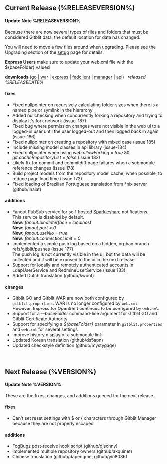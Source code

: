 ## Current Release (%RELEASEVERSION%)

<div class="alert alert-info">
<h4>Update Note %RELEASEVERSION%</h4>
Because there are now several types of files and folders that must be considered Gitblit data, the default location for data has changed.
<p>You will need to move a few files around when upgrading.  Please see the Upgrading section of the <a href="setup.html">setup</a> page for details.</p>

<b>Express Users</b> make sure to update your web.xml file with the ${baseFolder} values!
</div>

**downloads** ([go](%GCURL%gitblit-%RELEASEVERSION%.zip) | [war](%GCURL%gitblit-%RELEASEVERSION%.war) | [express](%GCURL%express-%RELEASEVERSION%.zip) | [fedclient](%GCURL%fedclient-%RELEASEVERSION%.zip) | [manager](%GCURL%manager-%RELEASEVERSION%.zip) | [api](%GCURL%gbapi-%RELEASEVERSION%.zip)) &nbsp; *released %RELEASEDATE%*

#### fixes

- Fixed nullpointer on recursively calculating folder sizes when there is a named pipe or symlink in the hierarchy
- Added nullchecking when concurrently forking a repository and trying to display it's fork network (issue-187)
- Fixed bug where permission changes were not visible in the web ui to a logged-in user until the user logged-out and then logged back in again (issue-186)
- Fixed nullpointer on creating a repository with mixed case (issue 185)
- Include missing model classes in api library (issue-184)
- Fixed nullpointer when using *web.allowForking = true* && *git.cacheRepositoryList = false* (issue 182)
- Likely fix for commit and commitdiff page failures when a submodule reference changes (issue 178)
- Build project models from the repository model cache, when possible, to reduce page load time (issue 172)
- Fixed loading of Brazilian Portuguese translation from *nix server (github/inaiat)

#### additions

- Fanout PubSub service for self-hosted [Sparkleshare](http://sparkleshare.org) notifications.<br/>
This service is disabled by default.<br/>
    **New:** *fanout.bindInterface = localhost*<br/>
	**New:** *fanout.port = 0*<br/>
	**New:** *fanout.useNio = true*<br/>
	**New:** *fanout.connectionLimit = 0*
- Implemented a simple push log based on a hidden, orphan branch refs/gitblit/pushes (issue 177)<br/>
The push log is not currently visible in the ui, but the data will be collected and it will be exposed to the ui in the next release.
- Support for locally and remotely authenticated accounts in LdapUserService and RedmineUserService (issue 183)
- Added Dutch translation (github/kwoot)

#### changes

- Gitblit GO and Gitblit WAR are now both configured by `gitblit.properties`. WAR is no longer configured by `web.xml`.<br/>
However, Express for OpenShift continues to be configured by `web.xml`.
- Support for a *--baseFolder* command-line argument for Gitblit GO and Gitblit Certificate Authority
- Support for specifying a *${baseFolder}* parameter in `gitblit.properties` and `web.xml` for several settings
- Improve history display of a submodule link
- Updated Korean translation (github/ds5apn)
- Updated checkstyle definition (github/mystygage)

<div style="padding-top:20px;" />

## Next Release (%VERSION%)

<div class="alert alert-info">
<h4>Update Note %VERSION%</h4>
These are the fixes, changes, and additions queued for the next release.
</div>

#### fixes

- Can't set reset settings with $ or { characters through Gitblit Manager because they are not properly escaped

#### additions
 
 - FogBugz post-receive hook script (github/djschny)
 - Implemented multiple repository owners (github/akquinet)
 - Chinese translation (github/dapengme, github/yin8086)

[jgit]: http://eclipse.org/jgit "Eclipse JGit Site"
